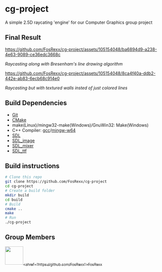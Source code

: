 # cg-project
A simple 2.5D raycating 'engine' for our Computer Graphics group project 

## Final Result
https://github.com/FosRexx/cg-project/assets/105154048/ba6894d9-a238-4e63-9089-ce36edc3668c

*Raycasting along with Bresenham's line drawing algorithm*


https://github.com/FosRexx/cg-project/assets/105154048/8ca4f40a-ddb2-442e-ab83-6ecb68c914e0

*Raycasting but with textured walls insted of just colored lines*

## Build Dependencies
* [Git](https://git-scm.com/)
* [CMake](https://cmake.org/)
* make(Linux)/mingw32-make(Windows)/GnuWin32: Make(Windows)
* C++ Compiler: [gcc](https://gcc.gnu.org/)/[mingw-w64](https://www.mingw-w64.org/)
* [SDL](https://github.com/libsdl-org/SDL)
* [SDL_image](https://github.com/libsdl-org/SDL_image)
* [SDL_mixer](https://github.com/libsdl-org/SDL_mixer)
* [SDL_ttf](https://github.com/libsdl-org/SDL_ttf)

## Build instructions
```sh
# Clone this repo
git clone https://github.com/FosRexx/cg-project
cd cg-project
# Create a build folder
mkdir build
cd build
# Build
cmake ..
make
# Run
./cg-project
```

## Group Members
[<img src="https://github.com/FosRexx.png" width="60px;"/><sub><ahref="https://github.com/FosRexx">FosRexx</a></sub>](https://github.com/FosRexx)
